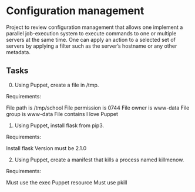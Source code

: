 # Configuration management

Project to review configuration management that allows one implement a parallel job-execution system to execute commands to one or multiple servers at the same time. One can apply an action to a selected set of servers by applying a filter such as the server’s hostname or any other metadata.

## Tasks
0. Using Puppet, create a file in /tmp.

Requirements:

File path is /tmp/school
File permission is 0744
File owner is www-data
File group is www-data
File contains I love Puppet

1. Using Puppet, install flask from pip3.

Requirements:

Install flask
Version must be 2.1.0

2. Using Puppet, create a manifest that kills a process named killmenow.

Requirements:

Must use the exec Puppet resource
Must use pkill 
